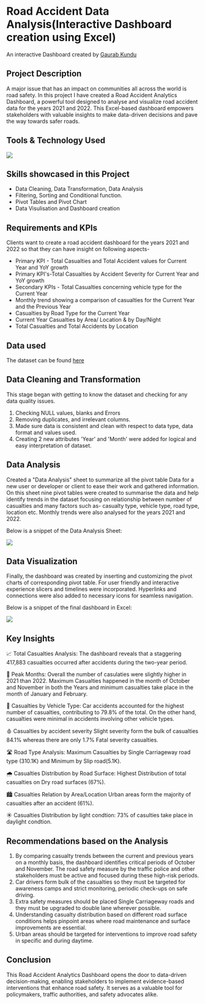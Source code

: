 # Road Accident Data Analysis(Interactive Dashboard creation using Excel)

An interactive Dashboard created by [Gaurab Kundu](https://www.linkedin.com/in/gaurab-kundu/)

## Project Description

A major issue that has an impact on communities all across the world is road safety. In this project I have created a Road Accident Analytics Dashboard, a powerful tool designed to analyse and visualize road accident data for the years 2021 and 2022. This Excel-based dashboard empowers stakeholders with valuable insights to make data-driven decisions and pave the way towards safer roads.

## Tools & Technology Used

<img src = https://github.com/GaurabKundu1/GaurabKundu/assets/86102231/5705b2f1-10bd-4bfc-abd7-102cca3943b6 height:50px width:50px >

## Skills showcased in this Project

- Data Cleaning, Data Transformation, Data Analysis
- Filtering, Sorting and Conditional function.
- Pivot Tables and Pivot Chart
- Data Visulisation and Dashboard creation

## Requirements and KPIs

Clients want to create a road accident dashboard for the years 2021 and 2022 so that they can have insight on following aspects-

- Primary KPI - Total Casualties and Total Accident values for Current Year and YoY growth
- Primary KPI's-Total Casualties by Accident Severity for Current Year and YoY growth
- Secondary KPIs - Total Casualties concerning vehicle type for the Current Year
- Monthly trend showing a comparison of casualties for the Current Year and the Previous Year
- Casualties by Road Type for the Current Year
- Current Year Casualties by Area/ Location & by Day/Night
- Total Casualties and Total Accidents by Location

## Data used

The dataset can be found [here](https://docs.google.com/spreadsheets/d/1V-u_v6Ntd_F_Haqw2f1ZjNT54HNmu7Rn/edit?usp=sharing&ouid=113907451729758661404&rtpof=true&sd=true)

## Data Cleaning and Transformation

This stage began with getting to know the dataset and checking for any data quality issues.

1. Checking NULL values, blanks and Errors
2. Removing duplicates, and irrelevant columns.
3. Made sure data is consistent and clean with respect to data type, data format and values used.
4. Creating 2 new attributes 'Year' and 'Month' were added for logical and easy interpretation of dataset.

## Data Analysis

Created a "Data Analysis" sheet to summarize all the pivot table Data for a new user or developer or client to ease their work and gathered information. On this sheet nine pivot tables were created to summarise the data and help identify trends in the dataset focusing on relationship between number of casualties and many factors such as- casualty type, vehicle type, road type, location etc. Monthly trends were also analysed for the years 2021 and 2022.

Below is a snippet of the Data Analysis Sheet: 

<img src = https://github.com/GaurabKundu1/GaurabKundu/assets/86102231/01bdbd8e-a1b8-4aff-b84b-48b17a8eff6a>

## Data Visualization

Finally, the dashboard was created by inserting and customizing the pivot charts of corresponding pivot table. For user friendly and interactive experience slicers and timelines were incorporated. Hyperlinks and connections were also added to necessary icons for seamless navigation.

Below is a snippet of the final dashboard in Excel:

<img src = https://github.com/GaurabKundu1/GaurabKundu/assets/86102231/24b0ace5-65f5-4f17-9d43-05beae2dad27>

## Key Insights

📈 Total Casualties Analysis: The dashboard reveals that a staggering 417,883 casualties occurred after accidents during the two-year period.

📅 Peak Months: Overall the number of casulaties were slightly higher in 2021 than 2022. Maximum Casualties happened in the month of October and November in both the Years and minimum casualties take place in the month of January and February.

🚗 Casualties by Vehicle Type: Car accidents accounted for the highest number of casualties, contributing to 79.8% of the total. On the other hand, casualties were minimal in accidents involving other vehicle types.

🩸 Casualties by accident severity Slight severity form the bulk of casualties 84.1% whereas there are only 1.7% Fatal severity casualties.

🛣️ Road Type Analysis: Maximum Casualties by Single Carriageway road type (310.1K) and Minimum by Slip road(5.1K).

🌧️ Casualties Distribution by Road Surface: Highest Distribution of total casualties on Dry road surfaces (67%).

🏙️ Casualties Relation by Area/Location Urban areas form the majority of casualties after an accident (61%).

☀️ Casualties Distribution by light condtion: 73% of casulties take place in daylight condtion.

## Recommendations based on the Analysis

1. By comparing casualty trends between the current and previous years on a monthly basis, the dashboard identifies critical periods of October and November. The road safety measure by the traffic police and other stakeholders must be active and focused during these high-risk periods.
2. Car drivers form bulk of the casualties so they must be targeted for awareness camps and strict monitoring, periodic check-ups on safe driving.
3. Extra safety measures should be placed Single Carriageway roads and they must be upgraded to double lane wherever possible.
4. Understanding casualty distribution based on different road surface conditions helps pinpoint areas where road maintenance and surface improvements are essential.
5. Urban areas should be targeted for interventions to improve road safety in specific and during daytime.

## Conclusion

This Road Accident Analytics Dashboard opens the door to data-driven decision-making, enabling stakeholders to implement evidence-based interventions that enhance road safety. It serves as a valuable tool for policymakers, traffic authorities, and safety advocates alike.
